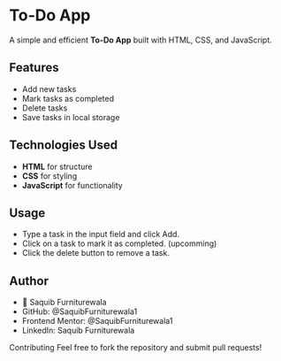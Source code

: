 # To-Do App  

A simple and efficient **To-Do App** built with HTML, CSS, and JavaScript.  

## Features  
- Add new tasks  
- Mark tasks as completed  
- Delete tasks  
- Save tasks in local storage  

## Technologies Used  
- **HTML** for structure  
- **CSS** for styling  
- **JavaScript** for functionality  

## Usage    
- Type a task in the input field and click Add.
- Click on a task to mark it as completed. (upcomming)
- Click the delete button to remove a task.

## Author
- 👤 Saquib Furniturewala
- GitHub: @SaquibFurniturewala1
- Frontend Mentor: @SaquibFurniturewala1
- LinkedIn: Saquib Furniturewala

Contributing
Feel free to fork the repository and submit pull requests!